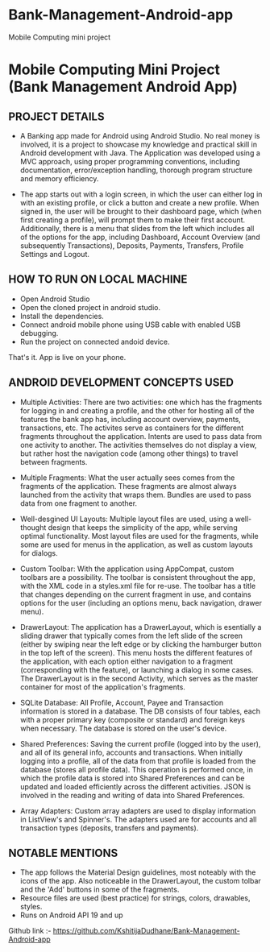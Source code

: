 # Bank-Management-Android-app
Mobile Computing mini project
# Mobile Computing Mini Project (Bank Management Android App)

## PROJECT DETAILS

- A Banking app made for Android using Android Studio. No real money is involved, it is a project to showcase my knowledge and practical skill in Android development with Java. The Application was developed using a MVC approach, using proper programming conventions, including documentation, error/exception handling, thorough program structure and memory efficiency.

- The app starts out with a login screen, in which the user can either log in with an existing profile, or click a button and create a new profile. When signed in, the user will be brought to their dashboard page, which (when first creating a profile), will prompt them to make their first account. Additionally, there is a menu that slides from the left which includes all of the options for the app, including Dashboard, Account Overview (and subsequently Transactions), Deposits, Payments, Transfers, Profile Settings and Logout.

## HOW TO RUN ON LOCAL MACHINE


- Open Android Studio
- Open the cloned project in android studio.
- Install the dependencies.
- Connect android mobile phone using USB cable with enabled USB debugging.
- Run the project on connected andoid device.

That's it. App is live on your phone.

## ANDROID DEVELOPMENT CONCEPTS USED

- Multiple Activities: There are two activities: one which has the fragments for logging in and creating a profile, and the other for hosting all of the features the bank app has, including account overview, payments, transactions, etc. The activites serve as containers for the different fragments throughout the application. Intents are used to pass data from one activity to another. The activities themselves do not display a view, but rather host the navigation code (among other things) to travel between fragments.

- Multiple Fragments: What the user actually sees comes from the fragments of the application. These fragments are almost always launched from the activity that wraps them. Bundles are used to pass data from one fragment to another.

- Well-desgined UI Layouts: Multiple layout files are used, using a well-thought design that keeps the simplicity of the app, while serving optimal functionality. Most layout files are used for the fragments, while some are used for menus in the application, as well as custom layouts for dialogs.

- Custom Toolbar: With the application using AppCompat, custom toolbars are a possibility. The toolbar is consistent throughout the app, with the XML code in a styles.xml file for re-use. The toolbar has a title that changes depending on the current fragment in use, and contains options for the user (including an options menu, back navigation, drawer menu).

- DrawerLayout: The application has a DrawerLayout, which is esentially a sliding drawer that typically comes from the left slide of the screen (either by swiping near the left edge or by clicking the hamburger button in the top left of the screen). This menu hosts the different features of the application, with each option either navigation to a fragment (corresponding with the feature), or launching a dialog in some cases. The DrawerLayout is in the second Activity, which serves as the master container for most of the application's fragments.

- SQLite Database: All Profile, Account, Payee and Transaction information is stored in a database. The DB consists of four tables, each with a proper primary key (composite or standard) and foreign keys when necessary. The database is stored on the user's device.

- Shared Preferences: Saving the current profile (logged into by the user), and all of its general info, accounts and transactions. When initially logging into a profile, all of the data from that profile is loaded from the database (stores all profile data). This operation is performed once, in which the profile data is stored into Shared Preferences and can be updated and loaded efficiently across the different activities. JSON is involved in the reading and writing of data into Shared Preferences.

- Array Adapters: Custom array adapters are used to display information in ListView's and Spinner's. The adapters used are for accounts and all transaction types (deposits, transfers and payments).

## NOTABLE MENTIONS

- The app follows the Material Design guidelines, most noteably with the icons of the app. Also noticeable in the DrawerLayout, the custom tolbar and the 'Add' buttons in some of the fragments.
- Resource files are used (best practice) for strings, colors, drawables, styles.
- Runs on Android API 19 and up

Github link :-
   https://github.com/KshitijaDudhane/Bank-Management-Android-app
